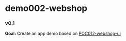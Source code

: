 # demo002-webshop
### v0.1

**Goal:** Create an app demo based on [POC012-webshop-ui](https://github.com/teamforus/research-and-development/tree/develop/poc012-webshop-ui)
